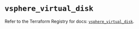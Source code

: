 # `vsphere_virtual_disk`

Refer to the Terraform Registry for docs: [`vsphere_virtual_disk`](https://registry.terraform.io/providers/hashicorp/vsphere/2.9.1/docs/resources/virtual_disk).
